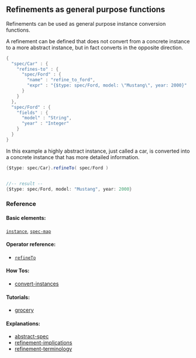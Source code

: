 <!---
  This markdown file was generated. Do not edit.
  -->

## Refinements as general purpose functions

Refinements can be used as general purpose instance conversion functions.

A refinement can be defined that does not convert from a concrete instance to a more abstract instance, but in fact converts in the opposite direction.

```java
{
  "spec/Car" : {
    "refines-to" : {
      "spec/Ford" : {
        "name" : "refine_to_ford",
        "expr" : "{$type: spec/Ford, model: \"Mustang\", year: 2000}"
      }
    }
  },
  "spec/Ford" : {
    "fields" : {
      "model" : "String",
      "year" : "Integer"
    }
  }
}
```

In this example a highly abstract instance, just called a car, is converted into a concrete instance that has more detailed information.

```java
{$type: spec/Car}.refineTo( spec/Ford )


//-- result --
{$type: spec/Ford, model: "Mustang", year: 2000}
```

### Reference

#### Basic elements:

[`instance`](../halite_basic-syntax-reference-j.md#instance), [`spec-map`](../../halite_spec-syntax-reference.md)

#### Operator reference:

* [`refineTo`](../halite_full-reference-j.md#refineTo)


#### How Tos:

* [convert-instances](../how-to/halite_convert-instances-j.md)


#### Tutorials:

* [grocery](../tutorial/halite_grocery-j.md)


#### Explanations:

* [abstract-spec](../explanation/halite_abstract-spec-j.md)
* [refinement-implications](../explanation/halite_refinement-implications-j.md)
* [refinement-terminology](../explanation/halite_refinement-terminology-j.md)


